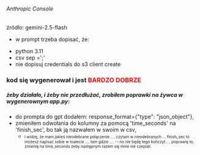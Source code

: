 
###### Anthropic Console

źródło: gemini-2.5-flash

* w prompt trzeba dopisać, że:
 - python 3.11
 - csv sep =';'
 - nie dopisuj credentials do s3 client create

### kod się wygenerował i jest <span style="color: red;">BARDZO DOBRZE</span>

##### żeby działało, i żeby nie przedłużać, zrobiłem poprawki na żywca w wygenerownym app.py:
- do prompta do gpt dodałem:
     response_format={"type": "json_object"},
- zmieniłem odwołania do kolumny za pomocą 'time_seconds' na 'finish_sec', bo tak ją nazwałem w swoim w csv,
    * <font size='1'>i widzę, że mam jakieś nieodebrane połączenie .... czytam w nieodebranych ... finish_sec to możesz napisać sobie w toalecie .... tam gdzie ....
    -- no nie będę tego kończył... , poprawię to, zmienię na time_seconds żeby następnym razem się mnie nie czepiali.</font>
